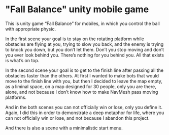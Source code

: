 # "Fall Balance" unity mobile game
This is unity game “Fall Balance” for mobiles, in which you control the ball with appropriate physic.

In the first scene your goal is to stay on the rotating platform while obstacles are flying at you, trying to slow you back, and the enemy is trying to knock you down, but you don’t let them. Don’t you stop moving and don’t you ever look behind you. There’s nothing for you behind you. All that exists is what’s on top.

In the second scene your goal is to get to the finish line after passing all the obstacles faster than the others. At first I wanted to make bots that would move to the finish line with you, but then I decided to leave the map empty, as a liminal space, on a map designed for 30 people, only you are there, alone, and not because I don’t know how to make NavMesh pass moving platforms.

And in the both scenes you can not officially win or lose, only you define it. Again, I did this in order to demonstrate a deep metaphor for life, where you can not officially win or lose, and not because I abandon this project.

And there is also a scene with a minimalistic start menu.
